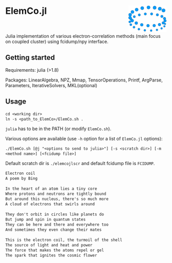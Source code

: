 # ElemCo.jl <img style="float: right;" src="e-coil.png"> <br/><br/>

Julia implementation of various electron-correlation methods (main focus on coupled cluster) 
using fcidump/npy interface.  

## Getting started

Requirements: julia (>1.8)

Packages: LinearAlgebra, NPZ, Mmap, TensorOperations, Printf, ArgParse, Parameters, IterativeSolvers, MKL(optional)

## Usage

```
cd <working dir>
ln -s <path_to_ElemCo>/ElemCo.sh .
```

`julia` has to be in the PATH (or modify `ElemCo.sh`).

Various options are available (use `-h` option for a list of `ElemCo.jl` options):

```
./ElemCo.sh [@j "<options to send to julia>"] [-s <scratch dir>] [-m <method name>] [<fcidump file>]
```

Default scratch dir is `./elemcojlscr` and default fcidump file is `FCIDUMP`.

```
Electron coil
A poem by Bing

In the heart of an atom lies a tiny core
Where protons and neutrons are tightly bound
But around this nucleus, there's so much more
A cloud of electrons that swirls around

They don't orbit in circles like planets do
But jump and spin in quantum states
They can be here and there and everywhere too
And sometimes they even change their mates

This is the electron coil, the turmoil of the shell
The source of light and heat and power
The force that makes the atoms repel or gel
The spark that ignites the cosmic flower
```
